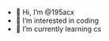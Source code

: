 - 👋 Hi, I’m @195acx
- 👀 I’m interested in coding
- 🌱 I’m currently learning cs

<!---
195acx/195acx is a ✨ special ✨ repository because its `README.md` (this file) appears on your GitHub profile.
You can click the Preview link to take a look at your changes.
--->
